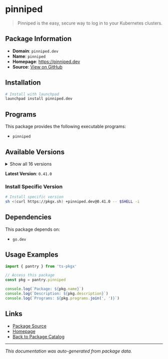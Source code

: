 # pinniped

> Pinniped is the easy, secure way to log in to your Kubernetes clusters.

## Package Information

- **Domain**: `pinniped.dev`
- **Name**: `pinniped`
- **Homepage**: https://pinniped.dev
- **Source**: [View on GitHub](https://github.com/pkgxdev/pantry/tree/main/projects/pinniped.dev/package.yml)

## Installation

```bash
# Install with launchpad
launchpad install pinniped.dev
```

## Programs

This package provides the following executable programs:

- `pinniped`

## Available Versions

<details>
<summary>Show all 16 versions</summary>

- `0.41.0`, `0.40.0`, `0.39.0`, `0.38.0`, `0.37.0`
- `0.36.0`, `0.35.0`, `0.34.0`, `0.33.0`, `0.32.0`
- `0.31.0`, `0.30.0`, `0.29.0`, `0.28.0`, `0.27.0`
- `0.26.0`

</details>

**Latest Version**: `0.41.0`

### Install Specific Version

```bash
# Install specific version
sh <(curl https://pkgx.sh) +pinniped.dev@0.41.0 -- $SHELL -i
```

## Dependencies

This package depends on:

- `go.dev`

## Usage Examples

```typescript
import { pantry } from 'ts-pkgx'

// Access this package
const pkg = pantry.pinniped

console.log(`Package: ${pkg.name}`)
console.log(`Description: ${pkg.description}`)
console.log(`Programs: ${pkg.programs.join(', ')}`)
```

## Links

- [Package Source](https://github.com/pkgxdev/pantry/tree/main/projects/pinniped.dev/package.yml)
- [Homepage](https://pinniped.dev)
- [Back to Package Catalog](../../package-catalog.md)

---

*This documentation was auto-generated from package data.*
